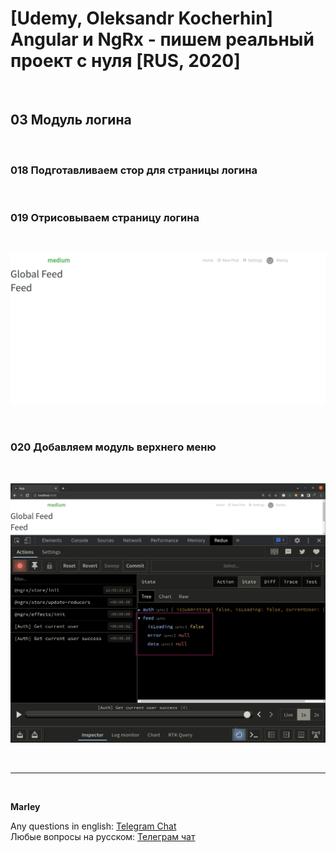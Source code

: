 # [Udemy, Oleksandr Kocherhin] Angular и NgRx - пишем реальный проект с нуля [RUS, 2020]

<br/>

## 03 Модуль логина

<br/>

### 018 Подготавливаем стор для страницы логина

<br/>

### 019 Отрисовываем страницу логина

<br/>

![Application](/img/pic-m04-p01.png?raw=true)

<br/>

### 020 Добавляем модуль верхнего меню

<br/>

![Application](/img/pic-m04-p02.png?raw=true)

<br/>

---

<br/>

**Marley**

Any questions in english: <a href="https://jsdev.org/chat/">Telegram Chat</a>  
Любые вопросы на русском: <a href="https://jsdev.ru/chat/">Телеграм чат</a>
